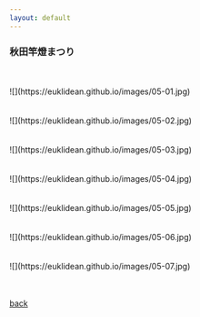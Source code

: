 ```yaml
---
layout: default
---
```


### 秋田竿燈まつり
<BR>
<BR>
![](https://euklidean.github.io/images/05-01.jpg)
<BR>
<BR>
<BR>
![](https://euklidean.github.io/images/05-02.jpg)
<BR>
<BR>
<BR>
![](https://euklidean.github.io/images/05-03.jpg)
<BR>
<BR>
<BR>
![](https://euklidean.github.io/images/05-04.jpg)
<BR>
<BR>
<BR>
![](https://euklidean.github.io/images/05-05.jpg)
<BR>
<BR>
<BR>
![](https://euklidean.github.io/images/05-06.jpg)
<BR>
<BR>
<BR>
![](https://euklidean.github.io/images/05-07.jpg)
<BR>
<BR>
<BR>

[back](./)
